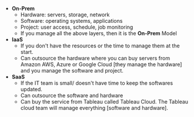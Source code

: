 - **On-Prem**
  - Hardware: servers, storage, network
  - Software: operating systems, applications
  - Project: user access, schedule, job monitoring
  - If you manage all the above layers, then it is the **On-Prem** Model
- **IaaS**
  - If you don't have the resources or the time to manage them at the start.
  - Can outsource the hardware where you can buy servers from Amazon AWS, Azure or Google Cloud [they manage the hardware] and you manage the software and project.
- **SaaS**
  - If the IT team is small/ doesn't have time to keep the softwares updated.
  - Can outsource the software and hardware
  - Can buy the service from Tableau called Tableau Cloud. The Tableau cloud team will manage everything [software and hardware].
